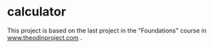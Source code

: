 # calculator
This project is based on the last project in the "Foundations" course in www.theodinproject.com .
